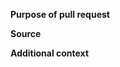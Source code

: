 <!--- IMPORTANT --->
<!--- Please make sure you've checked the CONTRIBUTING.md before creating a pull-request: https://github.com/danielmiessler/SecLists/blob/master/CONTRIBUTING.md -->
<!--- IMPORTANT --->

**Purpose of pull request**
<!--- Tell us what made you decide to open a pull request. --->
<!--- If you added a wordlist, describe what it could be used for --->

**Source**
<!--- Put/link the source here. -->

**Additional context**
<!--- Add any other context about the problem/missing feature that you are fixing/solving here. -->
<!--- Tag the issue here if applicable. -->
